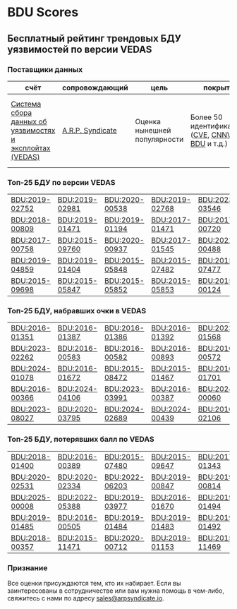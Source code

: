 
# BDU Scores
## Бесплатный рейтинг трендовых БДУ уязвимостей по версии VEDAS

### Поставщики данных
| счёт | cопровождающий | цель | покрытие | определение | частота |
| ----- | ---------- | ------- | -------- | ----------- | --------- |
| [Система сбора данных об уязвимостях и эксплойтах (VEDAS)](https://vedas.arpsyndicate.io) | [A.R.P. Syndicate](https://www.arpsyndicate.io) | Оценка нынешней популярности | Более 50 идентификаторов ([CVE](https://github.com/ARPSyndicate/cve-scores), [CNNVD](https://github.com/ARPSyndicate/cnnvd-scores), [BDU](https://github.com/ARPSyndicate/bdu-scores) и т.д.) | Аналитические данные с открытым исходным кодом (OSINT), полученные от [Exploit Observer](https://www.exploit.observer) | 6-8 часов |



<h3>Топ-25 БДУ по версии VEDAS</h3>

<table>
  <tr>
    <td><a href='https://vedas.arpsyndicate.io/?vuln=BDU:2019-02752'>BDU:2019-02752</a></td>
    <td><a href='https://vedas.arpsyndicate.io/?vuln=BDU:2019-02981'>BDU:2019-02981</a></td>
    <td><a href='https://vedas.arpsyndicate.io/?vuln=BDU:2020-00538'>BDU:2020-00538</a></td>
    <td><a href='https://vedas.arpsyndicate.io/?vuln=BDU:2019-02768'>BDU:2019-02768</a></td>
    <td><a href='https://vedas.arpsyndicate.io/?vuln=BDU:2023-03546'>BDU:2023-03546</a></td>
  </tr>
  <tr>
    <td><a href='https://vedas.arpsyndicate.io/?vuln=BDU:2018-00809'>BDU:2018-00809</a></td>
    <td><a href='https://vedas.arpsyndicate.io/?vuln=BDU:2019-01471'>BDU:2019-01471</a></td>
    <td><a href='https://vedas.arpsyndicate.io/?vuln=BDU:2019-01194'>BDU:2019-01194</a></td>
    <td><a href='https://vedas.arpsyndicate.io/?vuln=BDU:2017-01471'>BDU:2017-01471</a></td>
    <td><a href='https://vedas.arpsyndicate.io/?vuln=BDU:2017-00720'>BDU:2017-00720</a></td>
  </tr>
  <tr>
    <td><a href='https://vedas.arpsyndicate.io/?vuln=BDU:2017-00758'>BDU:2017-00758</a></td>
    <td><a href='https://vedas.arpsyndicate.io/?vuln=BDU:2015-09760'>BDU:2015-09760</a></td>
    <td><a href='https://vedas.arpsyndicate.io/?vuln=BDU:2020-00937'>BDU:2020-00937</a></td>
    <td><a href='https://vedas.arpsyndicate.io/?vuln=BDU:2017-01545'>BDU:2017-01545</a></td>
    <td><a href='https://vedas.arpsyndicate.io/?vuln=BDU:2022-00488'>BDU:2022-00488</a></td>
  </tr>
  <tr>
    <td><a href='https://vedas.arpsyndicate.io/?vuln=BDU:2019-04859'>BDU:2019-04859</a></td>
    <td><a href='https://vedas.arpsyndicate.io/?vuln=BDU:2019-01404'>BDU:2019-01404</a></td>
    <td><a href='https://vedas.arpsyndicate.io/?vuln=BDU:2015-05848'>BDU:2015-05848</a></td>
    <td><a href='https://vedas.arpsyndicate.io/?vuln=BDU:2015-07482'>BDU:2015-07482</a></td>
    <td><a href='https://vedas.arpsyndicate.io/?vuln=BDU:2015-07477'>BDU:2015-07477</a></td>
  </tr>
  <tr>
    <td><a href='https://vedas.arpsyndicate.io/?vuln=BDU:2015-09698'>BDU:2015-09698</a></td>
    <td><a href='https://vedas.arpsyndicate.io/?vuln=BDU:2015-05847'>BDU:2015-05847</a></td>
    <td><a href='https://vedas.arpsyndicate.io/?vuln=BDU:2015-05852'>BDU:2015-05852</a></td>
    <td><a href='https://vedas.arpsyndicate.io/?vuln=BDU:2015-05853'>BDU:2015-05853</a></td>
    <td><a href='https://vedas.arpsyndicate.io/?vuln=BDU:2015-00124'>BDU:2015-00124</a></td>
  </tr>
</table>


<h3>Топ-25 БДУ, набравших очки в VEDAS</h3>

<table>
  <tr>
    <td><a href='https://vedas.arpsyndicate.io/?vuln=BDU:2016-01351'>BDU:2016-01351</a></td>
    <td><a href='https://vedas.arpsyndicate.io/?vuln=BDU:2016-01387'>BDU:2016-01387</a></td>
    <td><a href='https://vedas.arpsyndicate.io/?vuln=BDU:2016-01386'>BDU:2016-01386</a></td>
    <td><a href='https://vedas.arpsyndicate.io/?vuln=BDU:2016-01392'>BDU:2016-01392</a></td>
    <td><a href='https://vedas.arpsyndicate.io/?vuln=BDU:2023-01568'>BDU:2023-01568</a></td>
  </tr>
  <tr>
    <td><a href='https://vedas.arpsyndicate.io/?vuln=BDU:2023-02262'>BDU:2023-02262</a></td>
    <td><a href='https://vedas.arpsyndicate.io/?vuln=BDU:2016-00583'>BDU:2016-00583</a></td>
    <td><a href='https://vedas.arpsyndicate.io/?vuln=BDU:2016-00582'>BDU:2016-00582</a></td>
    <td><a href='https://vedas.arpsyndicate.io/?vuln=BDU:2016-00893'>BDU:2016-00893</a></td>
    <td><a href='https://vedas.arpsyndicate.io/?vuln=BDU:2016-00572'>BDU:2016-00572</a></td>
  </tr>
  <tr>
    <td><a href='https://vedas.arpsyndicate.io/?vuln=BDU:2024-01078'>BDU:2024-01078</a></td>
    <td><a href='https://vedas.arpsyndicate.io/?vuln=BDU:2016-01672'>BDU:2016-01672</a></td>
    <td><a href='https://vedas.arpsyndicate.io/?vuln=BDU:2015-08472'>BDU:2015-08472</a></td>
    <td><a href='https://vedas.arpsyndicate.io/?vuln=BDU:2015-01467'>BDU:2015-01467</a></td>
    <td><a href='https://vedas.arpsyndicate.io/?vuln=BDU:2016-01701'>BDU:2016-01701</a></td>
  </tr>
  <tr>
    <td><a href='https://vedas.arpsyndicate.io/?vuln=BDU:2016-00366'>BDU:2016-00366</a></td>
    <td><a href='https://vedas.arpsyndicate.io/?vuln=BDU:2024-04106'>BDU:2024-04106</a></td>
    <td><a href='https://vedas.arpsyndicate.io/?vuln=BDU:2023-03991'>BDU:2023-03991</a></td>
    <td><a href='https://vedas.arpsyndicate.io/?vuln=BDU:2016-00387'>BDU:2016-00387</a></td>
    <td><a href='https://vedas.arpsyndicate.io/?vuln=BDU:2024-00060'>BDU:2024-00060</a></td>
  </tr>
  <tr>
    <td><a href='https://vedas.arpsyndicate.io/?vuln=BDU:2023-08027'>BDU:2023-08027</a></td>
    <td><a href='https://vedas.arpsyndicate.io/?vuln=BDU:2020-03795'>BDU:2020-03795</a></td>
    <td><a href='https://vedas.arpsyndicate.io/?vuln=BDU:2024-02689'>BDU:2024-02689</a></td>
    <td><a href='https://vedas.arpsyndicate.io/?vuln=BDU:2024-00439'>BDU:2024-00439</a></td>
    <td><a href='https://vedas.arpsyndicate.io/?vuln=BDU:2016-02106'>BDU:2016-02106</a></td>
  </tr>
</table>


<h3>Топ-25 БДУ, потерявших балл по VEDAS</h3>

<table>
  <tr>
    <td><a href='https://vedas.arpsyndicate.io/?vuln=BDU:2018-01400'>BDU:2018-01400</a></td>
    <td><a href='https://vedas.arpsyndicate.io/?vuln=BDU:2016-00389'>BDU:2016-00389</a></td>
    <td><a href='https://vedas.arpsyndicate.io/?vuln=BDU:2015-07480'>BDU:2015-07480</a></td>
    <td><a href='https://vedas.arpsyndicate.io/?vuln=BDU:2015-09647'>BDU:2015-09647</a></td>
    <td><a href='https://vedas.arpsyndicate.io/?vuln=BDU:2017-01343'>BDU:2017-01343</a></td>
  </tr>
  <tr>
    <td><a href='https://vedas.arpsyndicate.io/?vuln=BDU:2020-02531'>BDU:2020-02531</a></td>
    <td><a href='https://vedas.arpsyndicate.io/?vuln=BDU:2020-02334'>BDU:2020-02334</a></td>
    <td><a href='https://vedas.arpsyndicate.io/?vuln=BDU:2022-06203'>BDU:2022-06203</a></td>
    <td><a href='https://vedas.arpsyndicate.io/?vuln=BDU:2019-00847'>BDU:2019-00847</a></td>
    <td><a href='https://vedas.arpsyndicate.io/?vuln=BDU:2019-00814'>BDU:2019-00814</a></td>
  </tr>
  <tr>
    <td><a href='https://vedas.arpsyndicate.io/?vuln=BDU:2025-00008'>BDU:2025-00008</a></td>
    <td><a href='https://vedas.arpsyndicate.io/?vuln=BDU:2022-05388'>BDU:2022-05388</a></td>
    <td><a href='https://vedas.arpsyndicate.io/?vuln=BDU:2019-03977'>BDU:2019-03977</a></td>
    <td><a href='https://vedas.arpsyndicate.io/?vuln=BDU:2016-01670'>BDU:2016-01670</a></td>
    <td><a href='https://vedas.arpsyndicate.io/?vuln=BDU:2019-01494'>BDU:2019-01494</a></td>
  </tr>
  <tr>
    <td><a href='https://vedas.arpsyndicate.io/?vuln=BDU:2019-01485'>BDU:2019-01485</a></td>
    <td><a href='https://vedas.arpsyndicate.io/?vuln=BDU:2016-00505'>BDU:2016-00505</a></td>
    <td><a href='https://vedas.arpsyndicate.io/?vuln=BDU:2019-01484'>BDU:2019-01484</a></td>
    <td><a href='https://vedas.arpsyndicate.io/?vuln=BDU:2019-01483'>BDU:2019-01483</a></td>
    <td><a href='https://vedas.arpsyndicate.io/?vuln=BDU:2019-01492'>BDU:2019-01492</a></td>
  </tr>
  <tr>
    <td><a href='https://vedas.arpsyndicate.io/?vuln=BDU:2018-00357'>BDU:2018-00357</a></td>
    <td><a href='https://vedas.arpsyndicate.io/?vuln=BDU:2015-11471'>BDU:2015-11471</a></td>
    <td><a href='https://vedas.arpsyndicate.io/?vuln=BDU:2020-00712'>BDU:2020-00712</a></td>
    <td><a href='https://vedas.arpsyndicate.io/?vuln=BDU:2019-01153'>BDU:2019-01153</a></td>
    <td><a href='https://vedas.arpsyndicate.io/?vuln=BDU:2015-11469'>BDU:2015-11469</a></td>
  </tr>
</table>


### Признание
Все оценки присуждаются тем, кто их набирает.
Если вы заинтересованы в сотрудничестве или вам нужна помощь в чем-либо, свяжитесь с нами по адресу [sales@arpsyndicate.io](mailto:sales@arpsyndicate.io).

